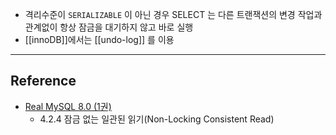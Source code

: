 - 격리수준이 `SERIALIZABLE` 이 아닌 경우 SELECT 는 다른 트랜잭션의 변경 작업과 관계없이 항상 잠금을 대기하지 않고 바로 실행
 - [[innoDB]]에서는 [[undo-log]] 를 이용

--- 
## Reference
- [Real MySQL 8.0 (1권)](https://product.kyobobook.co.kr/detail/S000001766482)
	- 4.2.4 잠금 없는 일관된 읽기(Non-Locking Consistent Read)